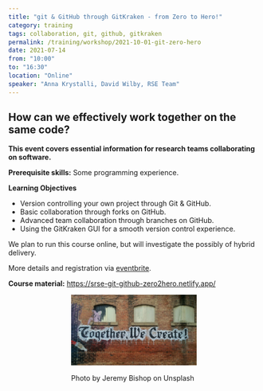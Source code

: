 ```yaml
---
title: "git & GitHub through GitKraken - from Zero to Hero!"
category: training
tags: collaboration, git, github, gitkraken
permalink: /training/workshop/2021-10-01-git-zero-hero
date: 2021-07-14
from: "10:00"
to: "16:30"
location: "Online"
speaker: "Anna Krystalli, David Wilby, RSE Team"
---
```


## How can we effectively work together on the same code? 

**This event covers essential information for research teams collaborating on software.**

**Prerequisite skills:** Some programming experience.

**Learning Objectives**
* Version controlling your own project through Git & GitHub.
* Basic collaboration through forks on GitHub.
* Advanced team collaboration through branches on GitHub.
* Using the GitKraken GUI for a smooth version control experience.

We plan to run this course online, but will investigate the possibly of hybrid delivery.

More details and registration via [eventbrite](https://www.eventbrite.co.uk/manage/events/163513044919).

**Course material:** https://srse-git-github-zero2hero.netlify.app/

<div style="width: 50%; margin:0 auto;"><img src="/assets/images/colab.jfif" alt="Together, We Create"/><p>Photo by Jeremy Bishop on Unsplash</p></div>

